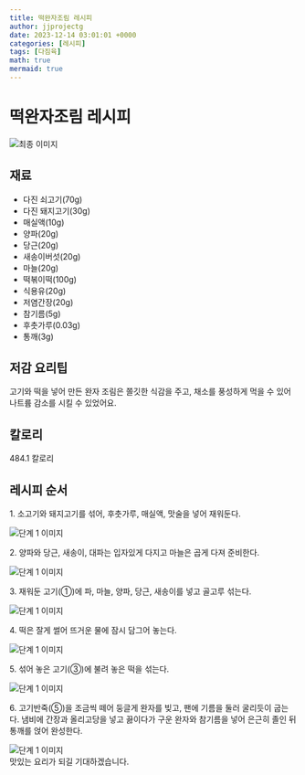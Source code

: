 ```yaml
---
title: 떡완자조림 레시피
author: jjprojectg
date: 2023-12-14 03:01:01 +0000
categories: [레시피]
tags: [다짐육]
math: true
mermaid: true
---
```

<meta name="og:type" content="website"/>
<meta charset="UTF-8"/>
<div class="header">
  <h1>떡완자조림 레시피</h1>
</div>

<div class="container my-4">
  <div class="row">
    <div class="col-12 col-md-6">
      <div class="recipe-image">
        <img src="http://www.foodsafetykorea.go.kr/uploadimg/cook/10_00453_2.png" class="step-image" alt="최종 이미지"/>
      </div>
    </div>
    <div class="col-12 col-md-6">
      <div class="ingredients">
        <h2>재료</h2>
        <ul class="card">
          <li> 다진 쇠고기(70g) </li>
          <li> 다진 돼지고기(30g) </li>
          <li>  매실액(10g) </li>
          <li> 양파(20g) </li>
          <li>  당근(20g) </li>
          <li>  새송이버섯(20g) </li>
          <li>  마늘(20g) </li>
          <li> 떡볶이떡(100g) </li>
          <li>  식용유(20g) </li>
          <li>  저염간장(20g) </li>
          <li> 참기름(5g) </li>
          <li>  후춧가루(0.03g) </li>
          <li>  통깨(3g) </li>
</ul>
      </div>
    </div>
    <div class="col-12 col-md-6">
      <div class="ingredients">
        <h2>저감 요리팁</h2>
        <div class="card"> 
          <p>
            고기와 떡을 넣어 만든 완자 조림은 쫄깃한 식감을 주고, 채소를 풍성하게 먹을 수 있어 나트륨 감소를 시킬 수 있었어요.
          </p>
        </div>
      </div>
      <div class="ingredients">
        <h2>칼로리</h2>
        <div class="card"> 
          <p>
            484.1 칼로리
          </p>
        </div>
      </div>
    </div>
  </div>

  <h2 class="my-4">레시피 순서</h2>
  <div class="card recipe-card">
    <div class="card-body recipe-step">
      <p class="card-text step-description">1. 소고기와 돼지고기를 섞어, 후춧가루,
매실액, 맛술을 넣어 재워둔다.</p>
      <img src="http://www.foodsafetykorea.go.kr/uploadimg/cook/20_00453_1.png" alt="단계 1 이미지" class="step-image"/>
    </div>
  </div>
  <div class="card recipe-card">
    <div class="card-body recipe-step">
      <p class="card-text step-description">2. 양파와 당근, 새송이, 대파는 입자있게
다지고 마늘은 곱게 다져 준비한다.</p>
      <img src="http://www.foodsafetykorea.go.kr/uploadimg/cook/20_00453_2.png" alt="단계 1 이미지" class="step-image"/>
    </div>
  </div>
  <div class="card recipe-card">
    <div class="card-body recipe-step">
      <p class="card-text step-description">3. 재워둔 고기(①)에 파, 마늘, 양파,
당근, 새송이를 넣고 골고루 섞는다.</p>
      <img src="http://www.foodsafetykorea.go.kr/uploadimg/cook/20_00453_3.png" alt="단계 1 이미지" class="step-image"/>
    </div>
  </div>
  <div class="card recipe-card">
    <div class="card-body recipe-step">
      <p class="card-text step-description">4. 떡은 잘게 썰어 뜨거운 물에 잠시
담그어 놓는다.</p>
      <img src="http://www.foodsafetykorea.go.kr/uploadimg/cook/20_00453_4.png" alt="단계 1 이미지" class="step-image"/>
    </div>
  </div>
  <div class="card recipe-card">
    <div class="card-body recipe-step">
      <p class="card-text step-description">5. 섞어 놓은 고기(③)에 불려 놓은 떡을
섞는다.</p>
      <img src="http://www.foodsafetykorea.go.kr/uploadimg/cook/20_00453_5.png" alt="단계 1 이미지" class="step-image"/>
    </div>
  </div>
  <div class="card recipe-card">
    <div class="card-body recipe-step">
      <p class="card-text step-description">6. 고기반죽(⑤)을 조금씩 떼어 둥글게
완자를 빚고, 팬에 기름을 둘러 굴리듯이
굽는다. 냄비에 간장과 올리고당을 넣고
끓이다가 구운 완자와 참기름을 넣어
은근히 졸인 뒤 통깨를 얹어 완성한다.</p>
      <img src="http://www.foodsafetykorea.go.kr/uploadimg/cook/20_00453_6.png" alt="단계 1 이미지" class="step-image"/>
    </div>
  </div>

</div>
맛있는 요리가 되길 기대하겠습니다.
